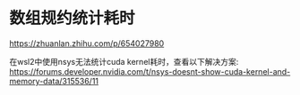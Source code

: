 # 数组规约统计耗时
https://zhuanlan.zhihu.com/p/654027980

在wsl2中使用nsys无法统计cuda kernel耗时，查看以下解决方案:
https://forums.developer.nvidia.com/t/nsys-doesnt-show-cuda-kernel-and-memory-data/315536/11